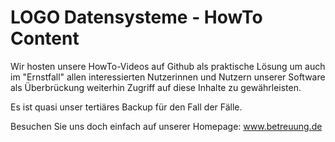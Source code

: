 # LOGO Datensysteme - HowTo Content
Wir hosten unsere HowTo-Videos auf Github als praktische Lösung um auch im "Ernstfall" allen interessierten Nutzerinnen und Nutzern unserer Software als Überbrückung weiterhin Zugriff auf diese Inhalte zu gewährleisten.

Es ist quasi unser tertiäres Backup für den Fall der Fälle.

Besuchen Sie uns doch einfach auf unserer Homepage: www.betreuung.de
